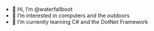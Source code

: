 - 👋 Hi, I’m @waterfallboot
- 👀 I’m interested in computers and the outdoors
- 🌱 I’m currently learning C# and the DotNet Framework
